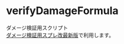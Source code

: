 # verifyDamageFormula
ダメージ検証用スクリプト  
[ダメージ検証用スプレ改最新版](https://drive.google.com/drive/folders/1J_tBagjdXl81d0onHqKf--H5hf0TGHnw?usp=sharing)で利用します。